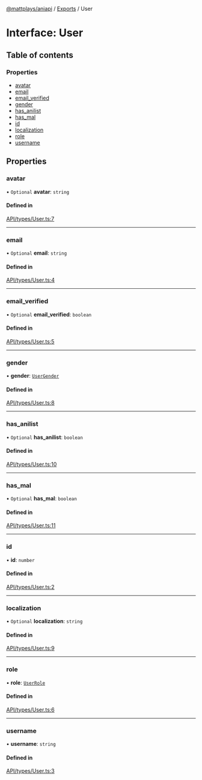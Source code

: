 [@mattplays/aniapi](../README.md) / [Exports](../modules.md) / User

# Interface: User

## Table of contents

### Properties

- [avatar](User.md#avatar)
- [email](User.md#email)
- [email\_verified](User.md#email_verified)
- [gender](User.md#gender)
- [has\_anilist](User.md#has_anilist)
- [has\_mal](User.md#has_mal)
- [id](User.md#id)
- [localization](User.md#localization)
- [role](User.md#role)
- [username](User.md#username)

## Properties

### avatar

• `Optional` **avatar**: `string`

#### Defined in

[API/types/User.ts:7](https://github.com/MattPlays/AniAPI.js/blob/e795ab7/src/API/types/User.ts#L7)

___

### email

• `Optional` **email**: `string`

#### Defined in

[API/types/User.ts:4](https://github.com/MattPlays/AniAPI.js/blob/e795ab7/src/API/types/User.ts#L4)

___

### email\_verified

• `Optional` **email\_verified**: `boolean`

#### Defined in

[API/types/User.ts:5](https://github.com/MattPlays/AniAPI.js/blob/e795ab7/src/API/types/User.ts#L5)

___

### gender

• **gender**: [`UserGender`](../enums/UserGender.md)

#### Defined in

[API/types/User.ts:8](https://github.com/MattPlays/AniAPI.js/blob/e795ab7/src/API/types/User.ts#L8)

___

### has\_anilist

• `Optional` **has\_anilist**: `boolean`

#### Defined in

[API/types/User.ts:10](https://github.com/MattPlays/AniAPI.js/blob/e795ab7/src/API/types/User.ts#L10)

___

### has\_mal

• `Optional` **has\_mal**: `boolean`

#### Defined in

[API/types/User.ts:11](https://github.com/MattPlays/AniAPI.js/blob/e795ab7/src/API/types/User.ts#L11)

___

### id

• **id**: `number`

#### Defined in

[API/types/User.ts:2](https://github.com/MattPlays/AniAPI.js/blob/e795ab7/src/API/types/User.ts#L2)

___

### localization

• `Optional` **localization**: `string`

#### Defined in

[API/types/User.ts:9](https://github.com/MattPlays/AniAPI.js/blob/e795ab7/src/API/types/User.ts#L9)

___

### role

• **role**: [`UserRole`](../enums/UserRole.md)

#### Defined in

[API/types/User.ts:6](https://github.com/MattPlays/AniAPI.js/blob/e795ab7/src/API/types/User.ts#L6)

___

### username

• **username**: `string`

#### Defined in

[API/types/User.ts:3](https://github.com/MattPlays/AniAPI.js/blob/e795ab7/src/API/types/User.ts#L3)
